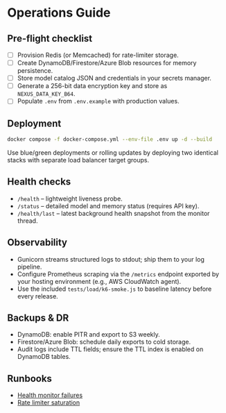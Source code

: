 # Operations Guide

## Pre-flight checklist

- [ ] Provision Redis (or Memcached) for rate-limiter storage.
- [ ] Create DynamoDB/Firestore/Azure Blob resources for memory persistence.
- [ ] Store model catalog JSON and credentials in your secrets manager.
- [ ] Generate a 256-bit data encryption key and store as `NEXUS_DATA_KEY_B64`.
- [ ] Populate `.env` from `.env.example` with production values.

## Deployment

```bash
docker compose -f docker-compose.yml --env-file .env up -d --build
```

Use blue/green deployments or rolling updates by deploying two identical stacks with separate load balancer target groups.

## Health checks

- `/health` – lightweight liveness probe.
- `/status` – detailed model and memory status (requires API key).
- `/health/last` – latest background health snapshot from the monitor thread.

## Observability

- Gunicorn streams structured logs to stdout; ship them to your log pipeline.
- Configure Prometheus scraping via the `/metrics` endpoint exported by your hosting environment (e.g., AWS CloudWatch agent).
- Use the included `tests/load/k6-smoke.js` to baseline latency before every release.

## Backups & DR

- DynamoDB: enable PITR and export to S3 weekly.
- Firestore/Azure Blob: schedule daily exports to cold storage.
- Audit logs include TTL fields; ensure the TTL index is enabled on DynamoDB tables.

## Runbooks

- [Health monitor failures](runbooks/health-monitor.md)
- [Rate limiter saturation](runbooks/rate-limiter.md)
